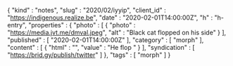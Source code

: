 {
  "kind" : "notes",
  "slug" : "2020/02/iyyip",
  "client_id" : "https://indigenous.realize.be",
  "date" : "2020-02-01T14:00:00Z",
  "h" : "h-entry",
  "properties" : {
    "photo" : [ {
      "photo" : "https://media.jvt.me/dmval.jpeg",
      "alt" : "Black cat flopped on his side"
    } ],
    "published" : [ "2020-02-01T14:00:00Z" ],
    "category" : [ "morph" ],
    "content" : [ {
      "html" : "",
      "value" : "He flop "
    } ],
    "syndication" : [ "https://brid.gy/publish/twitter" ]
  },
  "tags" : [ "morph" ]
}
